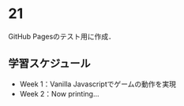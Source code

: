 # 21

GitHub Pagesのテスト用に作成．

## 学習スケジュール
- Week 1：Vanilla Javascriptでゲームの動作を実現
- Week 2：Now printing...
